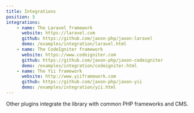 ```yaml
---
title: Integrations
position: 5
integrations:
    - name: The Laravel framework
      website: https://laravel.com
      github: https://github.com/jaxon-php/jaxon-laravel
      demo: /examples/integration/laravel.html
    - name: The CodeIgniter framework
      website: https://www.codeigniter.com
      github: https://github.com/jaxon-php/jaxon-codeigniter
      demo: /examples/integration/codeigniter.html
    - name: The Yii framework
      website: http://www.yiiframework.com
      github: https://github.com/jaxon-php/jaxon-yii
      demo: /examples/integration/yii.html
---
```


Other plugins integrate the library with common PHP frameworks and CMS.
